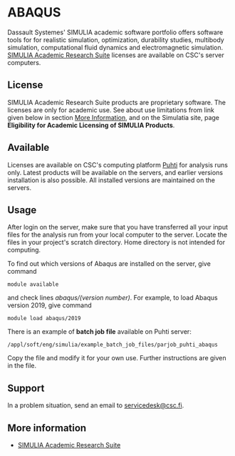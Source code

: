 # ABAQUS

Dassault Systemes' SIMULIA academic software portfolio offers software tools for for realistic simulation, optimization, durability studies, multibody simulation, computational fluid dynamics and electromagnetic simulation. [SIMULIA Academic Research Suite](https://www.3ds.com/products-services/simulia/academia/) licenses are available on CSC's server computers. 

## License

SIMULIA Academic Research Suite products are proprietary software. The licenses are only for academic use.  See about use limitations from link given below in section [More Information](#more-information), and on the Simulatia site, page **Eligibility for Academic Licensing of SIMULIA Products**.


## Available

Licenses are available on CSC's computing platform [Puhti](../computing/available-systems.md) for analysis runs only. Latest products will be available on the servers, and earlier versions installation is also possible.  All installed versions are maintained on the servers.

## Usage

After login on the server, make sure that you have transferred all your input files for the analysis run from your local computer to the server.  Locate the files in your project's scratch directory.  Home directory is not intended for computing.

To find out which versions of Abaqus are installed on the server, give command

    module available

and check lines *abaqus/(version number)*. For example, to load Abaqus version 2019, give command

    module load abaqus/2019

There is an example of **batch job file** available on Puhti server:

    /appl/soft/eng/simulia/example_batch_job_files/parjob_puhti_abaqus

Copy the file and modify it for your own use. Further instructions are given in the file.

## Support

In a problem situation, send an email to servicedesk@csc.fi.

## More information

* [SIMULIA Academic Research Suite](https://www.3ds.com/products-services/simulia/academia/)

